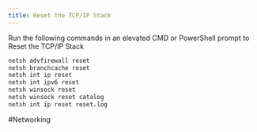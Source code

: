 ```yaml
---
title: Reset the TCP/IP Stack
---
```


Run the following commands in an elevated CMD or PowerShell prompt to Reset the TCP/IP Stack

```bat
netsh advfirewall reset
netsh branchcache reset
netsh int ip reset
netsh int ipv6 reset
netsh winsock reset
netsh winsock reset catalog
netsh int ip reset reset.log
```

#Networking
